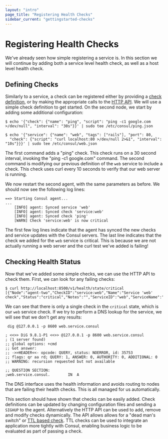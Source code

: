 ```yaml
---
layout: "intro"
page_title: "Registering Health Checks"
sidebar_current: "gettingstarted-checks"
---
```


# Registering Health Checks

We've already seen how simple registering a service is. In this section we will
continue by adding both a service level health check, as well as a host level
health check.

## Defining Checks

Similarly to a service, a check can be registered either by providing a
[check definition](/docs/agent/checks.html), or by making the appropriate calls to the
[HTTP API](/docs/agent/http.html). We will use a simple check definition to get started.
On the second node, we start by adding some additional configuration:

```
$ echo '{"check": {"name": "ping", "script": "ping -c1 google.com >/dev/null", "interval": "30s"}}' | sudo tee /etc/consul/ping.json

$ echo '{"service": {"name": "web", "tags": ["rails"], "port": 80,
  "check": {"script": "curl localhost:80 >/dev/null 2>&1", "interval": "10s"}}}' | sudo tee /etc/consul/web.json
```

The first command adds a "ping" check. This check runs on a 30 second interval, invoking
the "ping -c1 google.com" command. The second command is modifying our previous definition of
the `web` service to include a check. This check uses curl every 10 seconds to verify that
our web server is running.

We now restart the second agent, with the same parameters as before. We should now see the following
log lines:

```
==> Starting Consul agent...
...
    [INFO] agent: Synced service 'web'
    [INFO] agent: Synced check 'service:web'
    [INFO] agent: Synced check 'ping'
    [WARN] Check 'service:web' is now critical
```

The first few log lines indicate that the agent has synced the new checks and service updates
with the Consul servers. The last line indicates that the check we added for the `web` service
is critical. This is because we are not actually running a web server and the curl test
we've added is failing!

## Checking Health Status

Now that we've added some simple checks, we can use the HTTP API to check them. First,
we can look for any failing checks:

```
$ curl http://localhost:8500/v1/health/state/critical
[{"Node":"agent-two","CheckID":"service:web","Name":"Service 'web' check","Status":"critical","Notes":"","ServiceID":"web","ServiceName":"web"}]
```

We can see that there is only a single check in the `critical` state, which is our
`web` service check. If we try to perform a DNS lookup for the service, we will see that
we don't get any results:

```
 dig @127.0.0.1 -p 8600 web.service.consul

; <<>> DiG 9.8.1-P1 <<>> @127.0.0.1 -p 8600 web.service.consul
; (1 server found)
;; global options: +cmd
;; Got answer:
;; ->>HEADER<<- opcode: QUERY, status: NOERROR, id: 35753
;; flags: qr aa rd; QUERY: 1, ANSWER: 0, AUTHORITY: 0, ADDITIONAL: 0
;; WARNING: recursion requested but not available

;; QUESTION SECTION:
;web.service.consul.		IN	A
```

The DNS interface uses the health information and avoids routing to nodes that
are failing their health checks. This is all managed for us automatically.

This section should have shown that checks can be easily added. Check definitions
can be updated by changing configuration files and sending a `SIGHUP` to the agent.
Alternatively the HTTP API can be used to add, remove and modify checks dynamically.
The API allows allows for a "dead man's switch" or [TTL based check](/docs/agent/checks.html).
TTL checks can be used to integrate an application more tightly with Consul, enabling
business logic to be evaluated as part of passing a check.

